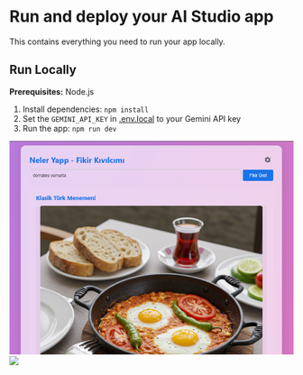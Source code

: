 # Run and deploy your AI Studio app

This contains everything you need to run your app locally.

## Run Locally

**Prerequisites:**  Node.js


1. Install dependencies:
   `npm install`
2. Set the `GEMINI_API_KEY` in [.env.local](.env.local) to your Gemini API key
3. Run the app:
   `npm run dev`

![](https://github.com/tbagriyanik/nelerApp/blob/main/Ekran%20g%C3%B6r%C3%BCnt%C3%BCs%C3%BC%202025-06-11%20220216.png)
![](https://github.com/tbagriyanik/nelerApp/blob/main/Ekran%20g%C3%B6r%C3%BCnt%C3%BCs%C3%BC%202025-06-11%20220217.png)
